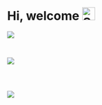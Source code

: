 # Hi, welcome <img width="30" src="https://emojis.slackmojis.com/emojis/images/1531849430/4246/blob-sunglasses.gif?1531849430" alt="Sunglasses emoji" />

<p href="https://github.com/anuraghazra/github-readme-stats">
  <img align="center" src="https://github-readme-stats.vercel.app/api?username=EdsonLucasbd&count_private=true&show_icons=true&theme=synthwave&bg_color=DEG,2C213B,2b213a,20172C,191224,120D1B" />
</p>

<br/>

<p href="https://github.com/anuraghazra/github-readme-stats">
  <img align="center" src="https://github-readme-stats.vercel.app/api/top-langs/?username=EdsonLucasbd&layout=compact&theme=synthwave&bg_color=DEG,2C213B,2b213a,20172C,191224,120D1B" />
</p>

<br/><br/>

<a href="https://github.com/EdsonLucasbd/happy_pet" align="center">
  <img align="center" src="https://github-readme-stats.vercel.app/api/pin/?username=EdsonLucasbd&repo=happy_pet&bg_color=DEG,2C213B,2b213a,20172C,191224,120D1B&theme=synthwave" />
</a>

